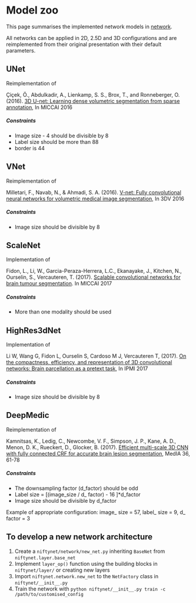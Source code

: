 # Model zoo

This page summarises the implemented network models in [network](./network).

All networks can be applied in 2D, 2.5D and 3D configurations and are reimplemented from their original presentation with their default parameters.

## UNet
Reimplementation of 

Çiçek, Ö., Abdulkadir, A., Lienkamp, S. S., Brox, T., and Ronneberger, O. (2016). [3D U-net: Learning dense volumetric segmentation from sparse annotation](https://lmb.informatik.uni-freiburg.de/Publications/2016/CABR16/cicek16miccai.pdf), In MICCAI 2016
##### Constraints
* Image size - 4 should be divisible by 8
* Label size should be more than 88
* border is 44



## VNet
Reimplementation of

Milletari, F., Navab, N., & Ahmadi, S. A. (2016). [V-net: Fully convolutional neural networks for volumetric medical image segmentation](http://campar.in.tum.de/pub/milletari2016Vnet/milletari2016Vnet.pdf), In 3DV 2016 
##### Constraints
* Image size should be divisible by 8

## ScaleNet
Implementation of

Fidon, L., Li, W., Garcia-Peraza-Herrera, L.C., Ekanayake, J., Kitchen, N., Ourselin, S., Vercauteren, T. (2017). [Scalable convolutional networks for brain tumour segmentation](https://arxiv.org/abs/1706.08124). In MICCAI 2017
##### Constraints
* More than one modality should be used  


## HighRes3dNet
Implementation of 

Li W, Wang G, Fidon L, Ourselin S, Cardoso M J, Vercauteren T, (2017). [On the compactness, efficiency, and representation of 3D convolutional networks: Brain parcellation as a pretext task](https://link.springer.com/chapter/10.1007/978-3-319-59050-9_28), In IPMI 2017
##### Constraints
* Image size should be divisible by 8    


## DeepMedic
Reimplementation of

Kamnitsas, K., Ledig, C., Newcombe, V. F., Simpson, J. P., Kane, A. D., Menon, D. K., Rueckert, D., Glocker, B. (2017). [Efficient multi-scale 3D CNN with fully connected CRF for accurate brain lesion segmentation](http://www.sciencedirect.com/science/article/pii/S1361841516301839), MedIA 36, 61-78
##### Constraints
* The downsampling factor (d_factor) should be odd
* Label size = [(image_size / d_ factor) - 16 ]*d_factor
* Image size should be divisible by d_factor

Example of appropriate configuration:
image_ size = 57, label_ size = 9, d_ factor = 3



## To develop a new network architecture
1. Create a `niftynet/network/new_net.py` inheriting `BaseNet` from `niftynet.layer.base_net`
1. Implement `layer_op()` function using the building blocks in `niftynet/layer/` or creating new layers
1. Import `niftynet.network.new_net` to the `NetFactory` class in `niftynet/__init__.py`
1. Train the network with `python niftynet/__init__.py train -c /path/to/customised_config`
